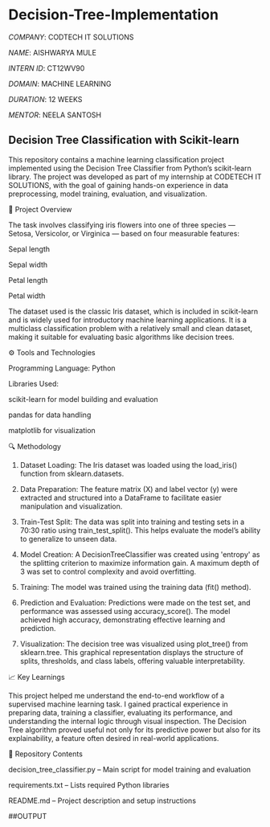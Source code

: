 # Decision-Tree-Implementation

*COMPANY*: CODTECH IT SOLUTIONS

*NAME*: AISHWARYA MULE

*INTERN ID*: CT12WV90

*DOMAIN*: MACHINE LEARNING

*DURATION*: 12 WEEKS

*MENTOR*: NEELA SANTOSH



## Decision Tree Classification with Scikit-learn

This repository contains a machine learning classification project implemented using the Decision Tree Classifier from Python’s scikit-learn library. The project was developed as part of my internship at CODETECH IT SOLUTIONS, with the goal of gaining hands-on experience in data preprocessing, model training, evaluation, and visualization.

📌 Project Overview

The task involves classifying iris flowers into one of three species — Setosa, Versicolor, or Virginica — based on four measurable features:

Sepal length

Sepal width

Petal length

Petal width


The dataset used is the classic Iris dataset, which is included in scikit-learn and is widely used for introductory machine learning applications. It is a multiclass classification problem with a relatively small and clean dataset, making it suitable for evaluating basic algorithms like decision trees.

⚙️ Tools and Technologies

Programming Language: Python

Libraries Used:

scikit-learn for model building and evaluation

pandas for data handling

matplotlib for visualization



🔍 Methodology

1. Dataset Loading:
The Iris dataset was loaded using the load_iris() function from sklearn.datasets.


2. Data Preparation:
The feature matrix (X) and label vector (y) were extracted and structured into a DataFrame to facilitate easier manipulation and visualization.


3. Train-Test Split:
The data was split into training and testing sets in a 70:30 ratio using train_test_split(). This helps evaluate the model’s ability to generalize to unseen data.


4. Model Creation:
A DecisionTreeClassifier was created using 'entropy' as the splitting criterion to maximize information gain. A maximum depth of 3 was set to control complexity and avoid overfitting.


5. Training:
The model was trained using the training data (fit() method).


6. Prediction and Evaluation:
Predictions were made on the test set, and performance was assessed using accuracy_score(). The model achieved high accuracy, demonstrating effective learning and prediction.


7. Visualization:
The decision tree was visualized using plot_tree() from sklearn.tree. This graphical representation displays the structure of splits, thresholds, and class labels, offering valuable interpretability.



📈 Key Learnings

This project helped me understand the end-to-end workflow of a supervised machine learning task. I gained practical experience in preparing data, training a classifier, evaluating its performance, and understanding the internal logic through visual inspection. The Decision Tree algorithm proved useful not only for its predictive power but also for its explainability, a feature often desired in real-world applications.

📁 Repository Contents

decision_tree_classifier.py – Main script for model training and evaluation

requirements.txt – Lists required Python libraries

README.md – Project description and setup instructions

##OUTPUT




